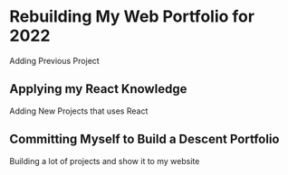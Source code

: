 # Rebuilding My Web Portfolio for 2022

Adding Previous Project

## Applying my React Knowledge

Adding New Projects that uses React

## Committing Myself to Build a Descent Portfolio

Building a lot of projects and show it to my website
